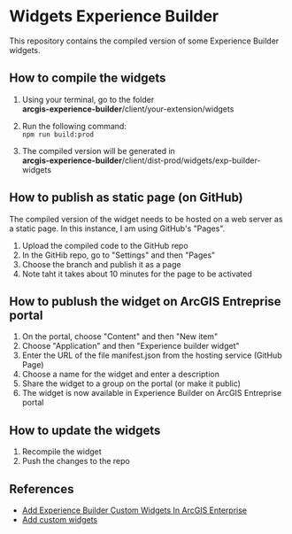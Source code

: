 # Widgets Experience Builder

This repository contains the compiled version of some Experience Builder widgets.


## How to compile the widgets

1. Using your terminal, go to the folder  
**arcgis-experience-builder**/client/your-extension/widgets

2. Run the following command:  
`npm run build:prod`

3. The compiled version will be generated in   
**arcgis-experience-builder**/client/dist-prod/widgets/exp-builder-widgets

## How to publish as static page (on GitHub)

The compiled version of the widget needs to be hosted on a web server as a static page. In this instance, I am using GitHub's "Pages".

1. Upload the compiled code to the GitHub repo
2. In the GitHib repo, go to "Settings" and then "Pages"
3. Choose the branch and publish it as a page
4. Note taht it takes about 10 minutes for the page to be activated

## How to publush the widget on ArcGIS Entreprise portal

1. On the portal, choose "Content" and then "New item"
2. Choose "Application" and then "Experience builder widget"
3. Enter the URL of the file manifest.json from the hosting service (GitHub Page)
4. Choose a name for the widget and enter a description
5. Share the widget to a group on the portal (or make it public)
6. The widget is now available in Experience Builder on ArcGIS Entreprise portal

## How to update the widgets
1. Recompile the widget
2. Push the changes to the repo

## References
* [Add Experience Builder Custom Widgets In ArcGIS Enterprise](https://www.esri.com/arcgis-blog/products/arcgis-enterprise/developers/add-experience-builder-custom-widgets-in-arcgis-enterprise)
* [Add custom widgets](https://doc.arcgis.com/en/experience-builder/11.0/configure-widgets/add-custom-widgets.htm)